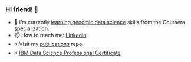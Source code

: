 ### Hi friend! 👋

- 🌱 I’m currently [learning genomic data science](https://github.com/Optimizer-Prime/genomic-data-science-coursera) skills from the Coursera specialization.
- 📫 How to reach me: [LinkedIn](https://www.linkedin.com/in/stuart-clayton-45521113a/)
- ⚡ Visit my [publications](https://github.com/Optimizer-Prime/publications) repo.
- ⚡ [IBM Data Science Professional Certificate](https://www.credly.com/badges/8b683bf2-c674-4285-a637-7c35e427850a/public_url).

<!--
**Optimizer-Prime/Optimizer-Prime** is a ✨ _special_ ✨ repository because its `README.md` (this file) appears on your GitHub profile.

Here are some ideas to get you started:

- 🔭 I’m currently working on ...
- 🌱 I’m currently learning ...
- 👯 I’m looking to collaborate on ...
- 🤔 I’m looking for help with ...
- 💬 Ask me about ...
- 📫 How to reach me: ...
- 😄 Pronouns: ...
- ⚡ Fun fact: ...
-->
